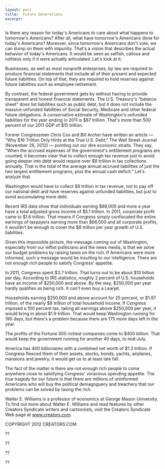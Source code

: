 ```yaml
---
layout: post
title:  Future Generations
excerpt:
---
```


Is there any reason for today's Americans to care about what happens to tomorrow's Americans? After all, what have tomorrow's Americans done for today's Americans? Moreover, since tomorrow's Americans don't vote, we can dump on them with impunity. That's a vision that describes the actual behavior of today's Americans. It would be seen as selfish, callous and ruthless only if it were actually articulated. Let's look at it.

Businesses, as well as most nonprofit enterprises, by law are required to produce financial statements that include all of their present and expected future liabilities. On top of that, they are required to hold reserves against future liabilities such as employee retirement. 

By contrast, the federal government gets by without having to provide transparent and honest financial statements. The U.S. Treasury's "balance sheet" does list liabilities such as public debt, but it does not include the massive unfunded liabilities of Social Security, Medicare and other federal future obligations. A conservative estimate of Washington's unfunded liabilities for the year ending in 2011 is $87 trillion. That's more than 500 percent of our 2011 GDP of $15 trillion.

Former Congressmen Chris Cox and Bill Archer have written an article — "Why $16 Trillion Only Hints at the True U.S. Debt," The Wall Street Journal (November 26, 2012) — pointing out our dire economic straits. They say, "When the accrued expenses of the government's entitlement programs are counted, it becomes clear that to collect enough tax revenue just to avoid going deeper into debt would require over $8 trillion in tax collections annually. That is the total of the average annual accrued liabilities of just the two largest entitlement programs, plus the annual cash deficit." Let's analyze that.

Washington would have to collect $8 trillion in tax revenue, not to pay off our national debt and have reserves against unfunded liabilities, but just to avoid accumulating more debt.

 Recent IRS data show that individuals earning $66,000 and more a year have a total adjusted gross income of $5.1 trillion. In 2011, corporate profit came to $1.6 trillion. That means if Congress simply confiscated the entire earnings of taxpayers earning more than $66,000 and all corporate profits, it wouldn't be enough to cover the $8 trillion per year growth of U.S. liabilities.

Given this impossible picture, the message coming out of Washington, especially from our leftist politicians and the news media, is that we solve our budget problems by raising taxes on the rich. If Americans were more informed, such a message would be insulting to our intelligence. There are not enough rich people to satisfy Congress' appetite. 

In 2011, Congress spent $3.7 trillion. That turns out to be about $10 billion per day. According to IRS statistics, roughly 2 percent of U.S. households have an income of $250,000 and above. By the way, $250,000 per year hardly qualifies as being rich. It can't even buy a Learjet. 

Households earning $250,000 and above account for 25 percent, or $1.97 trillion, of the nearly $8 trillion of total household income. If Congress imposed a 100 percent tax, taking all earnings above $250,000 per year, it would bring in about $1.9 trillion. That would keep Washington running for 190 days, but there's a problem because there are 175 more days left in the year. 

The profits of the Fortune 500 richest companies come to $400 billion. That would keep the government running for another 40 days, to mid-July. 

America has 400 billionaires with a combined net worth of $1.3 trillion. If Congress fleeced them of their assets, stocks, bonds, yachts, airplanes, mansions and jewelry, it would get us to at least late fall. 

The fact of the matter is there are not enough rich people to come anywhere close to satisfying Congress' voracious spending appetite. The true tragedy for our future is that there are millions of uninformed Americans who will buy the political demagoguery and treachery that our problems can be solved by taxing the rich.

Walter E. Williams is a professor of economics at George Mason University. To find out more about Walter E. Williams and read features by other Creators Syndicate writers and cartoonists, visit the Creators Syndicate Web page at www.creators.com.

COPYRIGHT 2012 CREATORS.COM

??



??



??



??
